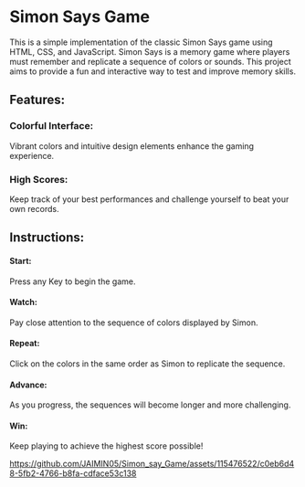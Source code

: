 # Simon Says Game
This is a simple implementation of the classic Simon Says game using HTML, CSS, and JavaScript. Simon Says is a memory game where players must remember and replicate a sequence of colors or sounds. This project aims to provide a fun and interactive way to test and improve memory skills.

## Features:

### Colorful Interface: 
Vibrant colors and intuitive design elements enhance the gaming experience.
### High Scores: 
Keep track of your best performances and challenge yourself to beat your own records.

## Instructions:

#### Start: 
Press any Key to begin the game.
#### Watch:
Pay close attention to the sequence of colors displayed by Simon.
#### Repeat: 
Click on the colors in the same order as Simon to replicate the sequence.
#### Advance: 
As you progress, the sequences will become longer and more challenging.
#### Win: 
Keep playing to achieve the highest score possible!


https://github.com/JAIMIN05/Simon_say_Game/assets/115476522/c0eb6d48-5fb2-4766-b8fa-cdface53c138

